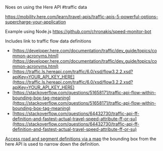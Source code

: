 Noes on using the Here API #traffic data 

https://mobility.here.com/learn/travel-apis/traffic-apis-5-powerful-options-supercharge-your-application

Example using Node.js https://github.com/chronakis/speed-monitor-bot

Includes link to traffic flow data definitions

-   [https://developer.here.com/documentation/traffic/dev_guide/topics/common-acronyms.html](https://developer.here.com/documentation/traffic/dev_guide/topics/common-acronyms.html)
-   [https://traffic.ls.hereapi.com/traffic/6.0/xsd/flow3.2.2.xsd?apiKey=YOUR_API_KEY_HERE](https://traffic.ls.hereapi.com/traffic/6.0/xsd/flow3.2.2.xsd?apiKey=YOUR_API_KEY_HERE)
-   [https://stackoverflow.com/questions/51658171/traffic-api-flow-within-bounding-box-tag-meaning](https://stackoverflow.com/questions/51658171/traffic-api-flow-within-bounding-box-tag-meaning)
-   [https://stackoverflow.com/questions/64432730/traffic-api-ff-definition-and-fastest-actual-travel-speed-attribute-ff-or-su](https://stackoverflow.com/questions/64432730/traffic-api-ff-definition-and-fastest-actual-travel-speed-attribute-ff-or-su)

[Access road and segment definitions via a map](https://speedbot.bikesnbytes.net/) the bounding box from the here API is used to narrow down the definition.




